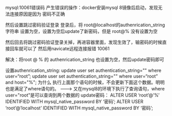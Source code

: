 mysql:10061错误码
产生错误的操作：docker安装mysql 8镜像后启动，发现无法连接原因是因为
密码不正确

然后设置跳过密码验证登录 登录后，将 root@localhost的authenrication_string字符串
设置为空，设置为空后update了新密码，但是 root@% 没有设置为空

然后回去将跳过密码验证登录关掉，再进容器里面，发现生效了，输密码的时候直接回车就可以了
然后用navicate远程连接报错 10061

解决：将root @ % 的 authenrication_string 也设置为空，然后update密码即可

设置authenrication_string:
update user set authentication_string="" where user=“root”;
update user set authentication_string="" where user=“root” and host="%";
为什么 执行上面那个语句的时候，不会更新下面这个数据。明明也是满足了where语句的。
---> 又在mysql8的环境下执行了查询语句，where user="root"是可以查询到两个数据的
update密码：
ALTER USER ‘root’@’%’ IDENTIFIED WITH mysql_native_password BY ‘密码’;
ALTER USER ‘root’@’localhost’ IDENTIFIED WITH mysql_native_password BY ‘密码’;
